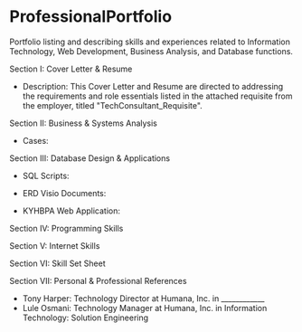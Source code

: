# ProfessionalPortfolio
Portfolio listing and describing skills and experiences related to Information Technology, Web Development, Business Analysis, and Database functions.

Section I: Cover Letter & Resume
  - Description: This Cover Letter and Resume are directed to addressing the requirements and role essentials listed in the attached requisite from the employer, titled "TechConsultant_Requisite".

Section II: Business & Systems Analysis
  - Cases:

Section III: Database Design & Applications
  - SQL Scripts:
  
  - ERD Visio Documents:
  
  - KYHBPA Web Application:

Section IV: Programming Skills

Section V: Internet Skills

Section VI: Skill Set Sheet

Section VII: Personal & Professional References
  - Tony Harper: Technology Director at Humana, Inc. in ____________
  - Lule Osmani: Technology Manager at Humana, Inc. in Information Technology: Solution Engineering
